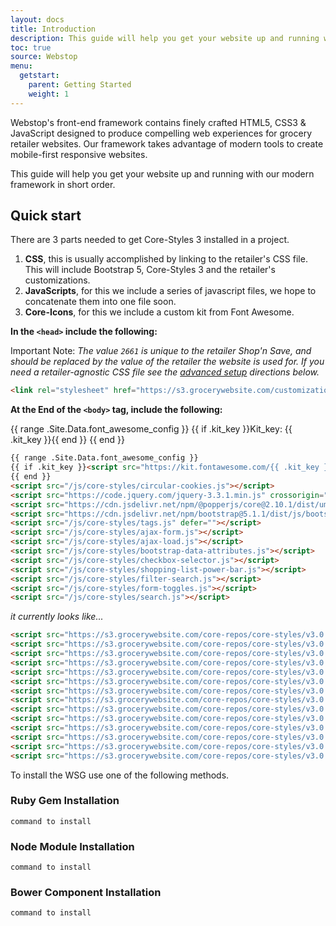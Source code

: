 ```yaml
---
layout: docs
title: Introduction
description: This guide will help you get your website up and running with our modern framework in short order.
toc: true
source: Webstop
menu:
  getstart:
    parent: Getting Started
    weight: 1
---
```


Webstop's front-end framework contains finely crafted HTML5, CSS3 & JavaScript designed to produce compelling web experiences for grocery retailer websites. Our framework takes advantage of modern tools to create mobile-first responsive websites.

This guide will help you get your website up and running with our modern framework in short order.

## Quick start

There are 3 parts needed to get Core-Styles 3 installed in a project.

1. **CSS**, this is usually accomplished by linking to the retailer's CSS file. This will include Bootstrap 5, Core-Styles 3 and the retailer's customizations.
2. **JavaScripts**, for this we include a series of javascript files, we hope to concatenate them into one file soon.
3. **Core-Icons**, for this we include a custom kit from Font Awesome.

**In the `<head>` include the following:**

Important Note: _The value `2661` is unique to the retailer Shop'n Save, and should be replaced by the value of the retailer the website is used for. If you need a retailer-agnostic CSS file see the [advanced setup](#advanced-setup) directions below._

```html
<link rel="stylesheet" href="https://s3.grocerywebsite.com/customizations_v2/retailer_2661/stylesheets/retailer_2661.css">
```

**At the End of the `<body>` tag, include the following:**

{{ range .Site.Data.font_awesome_config }}
{{ if .kit_key }}Kit_key: {{ .kit_key }}{{ end }}
{{ end }}

```html
{{ range .Site.Data.font_awesome_config }}
{{ if .kit_key }}<script src="https://kit.fontawesome.com/{{ .kit_key }}.js" crossorigin="anonymous"></script>{{ end }}
{{ end }}
<script src="/js/core-styles/circular-cookies.js"></script>
<script src="https://code.jquery.com/jquery-3.3.1.min.js" crossorigin="anonymous"></script>
<script src="https://cdn.jsdelivr.net/npm/@popperjs/core@2.10.1/dist/umd/popper.min.js" crossorigin="anonymous"></script>
<script src="https://cdn.jsdelivr.net/npm/bootstrap@5.1.1/dist/js/bootstrap.min.js" crossorigin="anonymous"></script>
<script src="/js/core-styles/tags.js" defer=""></script>
<script src="/js/core-styles/ajax-form.js"></script>
<script src="/js/core-styles/ajax-load.js"></script>
<script src="/js/core-styles/bootstrap-data-attributes.js"></script>
<script src="/js/core-styles/checkbox-selector.js"></script>
<script src="/js/core-styles/shopping-list-power-bar.js"></script>
<script src="/js/core-styles/filter-search.js"></script>
<script src="/js/core-styles/form-toggles.js"></script>
<script src="/js/core-styles/search.js"></script>
```

_it currently looks like..._

```html
<script src="https://s3.grocerywebsite.com/core-repos/core-styles/v3.0.0/dist/js/core-styles/config.js"></script>
<script src="https://s3.grocerywebsite.com/core-repos/core-styles/v3.0.0/dist/js/ahoy/ahoy.min.js"></script>
<script src="https://s3.grocerywebsite.com/core-repos/core-styles/v3.0.0/dist/js/core-styles/aye.js"></script>
<script src="https://s3.grocerywebsite.com/core-repos/core-styles/v3.0.0/dist/js/ahoy/ahoy.min.js" defer=""></script>
<script src="https://s3.grocerywebsite.com/core-repos/core-styles/v3.0.0/dist/js/core-styles/aye.js" type="module"></script>
<script src="https://s3.grocerywebsite.com/core-repos/core-styles/v3.0.0/dist/js/core-styles/ajax-form.js"></script>
<script src="https://s3.grocerywebsite.com/core-repos/core-styles/v3.0.0/dist/js/core-styles/ajax-load.js"></script>
<script src="https://s3.grocerywebsite.com/core-repos/core-styles/v3.0.0/dist/js/core-styles/ajax-modal.js"></script>
<script src="https://s3.grocerywebsite.com/core-repos/core-styles/v3.0.0/dist/js/core-styles/bootstrap-data-attributes.js"></script>
<script src="https://s3.grocerywebsite.com/core-repos/core-styles/v3.0.0/dist/js/core-styles/checkbox-selector.js"></script>
<script src="https://s3.grocerywebsite.com/core-repos/core-styles/v3.0.0/dist/js/core-styles/circular-cookies.js"></script>
<script src="https://s3.grocerywebsite.com/core-repos/core-styles/v3.0.0/dist/js/core-styles/form-toggles.js"></script>
<script src="https://s3.grocerywebsite.com/core-repos/core-styles/v3.0.0/dist/js/core-styles/shopping-list-power-bar.js"></script>
<script src="https://s3.grocerywebsite.com/core-repos/core-styles/v3.0.0/dist/js/core-styles/tags.js"></script>
```


To install the WSG use one of the following methods.

### Ruby Gem Installation

`command to install`

### Node Module Installation

`command to install`

### Bower Component Installation

`command to install`
